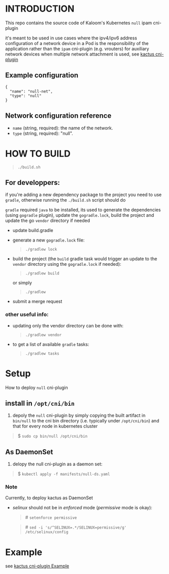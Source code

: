# INTRODUCTION

This repo contains the source code of Kaloom's Kubernetes `null` ipam cni-plugin

it's meant to be used in use cases where the ipv4/ipv6 address configuration of a network device in a Pod is the responsibility of the application rather than the `ipam` cni-plugin (e.g. vrouters) for auxiliary network devices when multiple network attachment is used, see [kactus cni-plugin](https://github.com/kaloom/kubernetes-kactus-cni-plugin)

## Example configuration

```
{
  "name": "null-net",
  "type": "null"
}
```

## Network configuration reference

* `name` (string, required): the name of the network.
* `type` (string, required): "null".

# HOW TO BUILD

> `./build.sh`

## For developpers:

if you're adding a new dependency package to the project you need to use `gradle`, otherwise running the `./build.sh` script should do

`gradle` required `java` to be installed, its used to generate the dependencies (using `gogradle` plugin), update the `gogradle.lock`, build the project and update the go `vendor` directory if needed

* update build.gradle
* generate a new `gogradle.lock` file:
  > `./gradlew lock`
* build the project (the `build` gradle task would trigger an update to the `vendor` directory using the `gogradle.lock` if needed):
  > `./gradlew build`

  or simply

  > `./gradlew`
* submit a merge request


### other useful info:

* updating only the vendor directory can be done with:
  > `./gradlew vendor`
* to get a list of available `gradle` tasks:
  > `./gradlew tasks`

# Setup

How to deploy `null` cni-plugin

## install in `/opt/cni/bin`

1. depoly the `null` cni-plugin by simply copying the built artifact in `bin/null` to the cni bin directory (i.e. typically under `/opt/cni/bin`) and that for every node in kubernetes cluster

> $ `sudo cp bin/null /opt/cni/bin`

## As DaemonSet

1. delopy the null cni-plugin as a daemon set:

> $ `kubectl apply -f manifests/null-ds.yaml`

### Note
Currently, to deploy kactus as DaemonSet
* *selinux* should not be in *enforced* mode (*permissive* mode is okay):
  > \# `setenforce permissive`

  > \# `sed -i 's/^SELINUX=.*/SELINUX=permissive/g' /etc/selinux/config`

# Example

see [kactus cni-plugin Example](https://github.com/kaloom/kubernetes-kactus-cni-plugin#example)